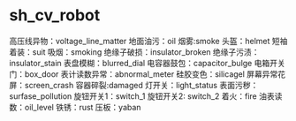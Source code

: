 # sh_cv_robot
高压线异物：voltage_line_matter
地面油污：oil
烟雾:smoke
头盔：helmet
短袖着装：suit
吸烟：smoking
绝缘子破损：insulator_broken
绝缘子污渍：insulator_stain
表盘模糊：blurred_dial
电容器鼓包：capacitor_bulge
电箱开关门：box_door
表计读数异常：abnormal_meter
硅胶变色：silicagel
屏幕异常花屏：screen_crash
容器碎裂:damaged
灯开关：light_status
表面污秽：surfase_pollution
旋钮开关1：switch_1
旋钮开关2: switch_2
着火：fire
油表读数：oil_level
铁锈：rust
压板：yaban
